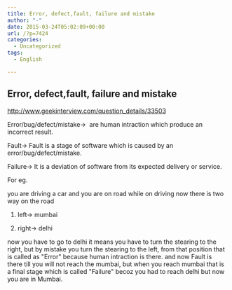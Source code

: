 ```yaml
---
title: Error, defect,fault, failure and mistake
author: "-"
date: 2015-03-24T05:02:09+00:00
url: /?p=7424
categories:
  - Uncategorized
tags:
  - English

---
```

## Error, defect,fault, failure and mistake

  http://www.geekinterview.com/question_details/33503


  Error/bug/defect/mistake->  are human intraction which produce an incorrect result.


  Fault-> Fault is a stage of software which is caused by an error/bug/defect/mistake.


  Failure-> It is a deviation of software from its expected delivery or service.


  For eg.


  you are driving a car and you are on road while on driving now there is two way on the road


  1) left-> mumbai


  2) right-> delhi


  now you have to go to delhi it means you have to turn the stearing to the right, but by mistake you turn the stearing to the left, from that position that is called as "Error" because human intraction is there. and now Fault is there till you will not reach the mumbai, but when you reach mumbai that is a final stage which is called "Failure" becoz you had to reach delhi but now you are in Mumbai.
